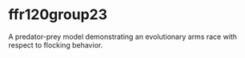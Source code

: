 # ffr120group23
A predator-prey model demonstrating an evolutionary arms race with respect to flocking behavior.
